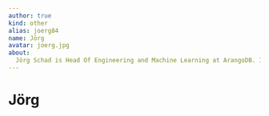 ```yaml
---
author: true
kind: other
alias: joerg84
name: Jörg
avatar: joerg.jpg
about:
  Jörg Schad is Head Of Engineering and Machine Learning at ArangoDB. In a previous life, he has worked on or built machine learning pipelines in healthcare, distributed systems at Mesosphere, and in-memory databases. He received his Ph.D. for research around distributed databases and data analytics. He’s a frequent speaker at meetups, international conferences, and lecture halls.
---
```


# Jörg

<Author :author="$page.frontmatter" />

